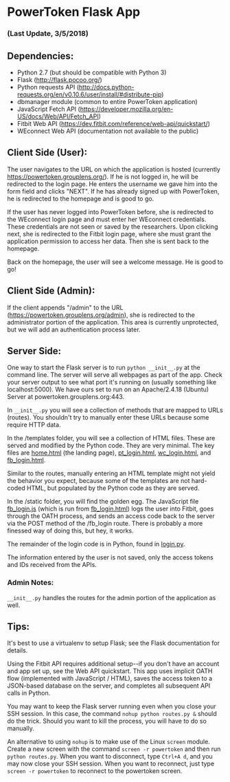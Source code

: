 # PowerToken Flask App 
### (Last Update, 3/5/2018)


## Dependencies:

* Python 2.7 (but should be compatible with Python 3)
* Flask (http://flask.pocoo.org/)
* Python requests API (http://docs.python-requests.org/en/v0.10.6/user/install/#distribute-pip)
* dbmanager module (common to entire PowerToken application)
* JavaScript Fetch API (https://developer.mozilla.org/en-US/docs/Web/API/Fetch_API)
* Fitbit Web API (https://dev.fitbit.com/reference/web-api/quickstart/)
* WEconnect Web API (documentation not available to the public)

## Client Side (User):

The user navigates to the URL on which the application is hosted (currently https://powertoken.grouplens.org/). If he is not logged in, he will be redirected to the login page. He enters the username we gave him into the form field and clicks "NEXT". If he has already signed up with PowerToken, he is redirected to the homepage and is good to go.

If the user has never logged into PowerToken before, she is redirected to the WEconnect login page and must enter her WEconnect credentials. These credentials are not seen or saved by the researchers. Upon clicking next, she is redirected to the Fitbit login page, where she must grant the application permission to access her data. Then she is sent back to the homepage.

Back on the homepage, the user will see a welcome message. He is good to go!


## Client Side (Admin):

If the client appends "/admin" to the URL (https://powertoken.grouplens.org/admin), she is redirected to the administrator portion of the application. This area is currently unprotected, but we will add an authentication process later.


## Server Side:

One way to start the Flask server is to run `python __init__.py` at the command line. The server will serve all webpages as part of the app. Check your server output to see what port it's running on (usually something like localhost:5000). We have ours set to run on an Apache/2.4.18 (Ubuntu) Server at powertoken.grouplens.org:443.

In `__init__.py` you will see a collection of methods that are mapped to URLs (routes). You shouldn't try to manually enter these URLs because some require HTTP data.

In the /templates folder, you will see a collection of HTML files. These are served and modified by the Python code. They are very minimal. The key files are [home.html](templates/home.html) (the landing page), [pt_login.html](templates/pt_login.html), [wc_login.html](templates/wc_login.html), and [fb_login.html](templates/fb_login.html).

Similar to the routes, manually entering an HTML template might not yield the behavior you expect, because some of the templates are not hard-coded HTML, but populated by the Python code as they are served.

In the /static folder, you will find the golden egg. The JavaScript file [fb_login.js](static/js/fb_login.js) (which is run from [fb_login.html](templates/fb_login.html)) logs the user into Fitbit, goes through the OATH process, and sends an access code back to the server via the POST method of the /fb_login route. There is probably a more finessed way of doing this, but hey, it works.

The remainder of the login code is in Python, found in [login.py](login.py).

The information entered by the user is not saved, only the access tokens and IDs received from the APIs.

### Admin Notes:

`__init__.py` handles the routes for the admin portion of the application as well. 


## Tips:

It's best to use a virtualenv to setup Flask; see the Flask documentation for details.

Using the Fitbit API requires additional setup--if you don't have an account and app set up, see the Web API quickstart. This app uses implicit OATH flow (implemented with JavaScript / HTML), saves the access token to a JSON-based database on the server, and completes all subsequent API calls in Python.

You may want to keep the Flask server running even when you close your SSH session. In this case, the command `nohup python routes.py &` should do the trick. Should you want to kill the process, you will have to do so manually.

An alternative to using `nohup` is to make use of the Linux `screen` module. Create a new screen with the command `screen -r powertoken` and then run `python routes.py`. When you want to disconnect, type `Ctrl+A d`, and you may now close your SSH session. When you want to reconnect, just type `screen -r powertoken` to reconnect to the powertoken screen.
